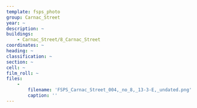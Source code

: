 ```yaml
---
template: fsps_photo
group: Carnac_Street
year: ~
description: ~
buildings:
    - Carnac_Street/8_Carnac_Street
coordinates: ~
heading: ~
classification: ~
section: ~
cell: ~
film_roll: ~
files:
    -
        filename: 'FSPS_Carnac_Street_004,_no_8,_13-3-E,_undated.png'
        caption: ''
---
```

